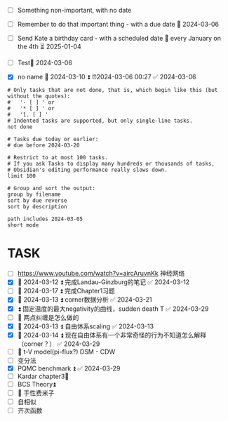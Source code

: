 - [ ] Something non-important, with no date
- [ ] Remember to do that important thing - with a due date 📅 2024-03-06
- [ ] Send Kate a birthday card - with a scheduled date 🔁 every January on the 4th ⏳ 2025-01-04
- [ ] Test📅 2024-03-06 
- [x] no name  📅 2024-03-10 ⏫ ⏰2024-03-06 00:27 ✅ 2024-03-06



```tasks
# Only tasks that are not done, that is, which begin like this (but without the quotes):
#   '- [ ] ' or
#   '* [ ] ' or
#   '1. [ ] '
# Indented tasks are supported, but only single-line tasks.
not done

# Tasks due today or earlier:
# due before 2024-03-20

# Restrict to at most 100 tasks.
# If you ask Tasks to display many hundreds or thousands of tasks,
# Obsidian's editing performance really slows down.
limit 100

# Group and sort the output:
group by filename
sort by due reverse
sort by description

path includes 2024-03-05
short mode
```

# TASK
- [ ] https://www.youtube.com/watch?v=aircAruvnKk 神经网络
- [x] 📅 2024-03-12 ⏫ 完成Landau-Ginzburg的笔记 ✅ 2024-03-12
- [ ] 📅 2024-03-17 ⏫ 完成Chapter1习题
- [x] 📅 2024-03-13 ⏫ corner数据分析 ✅ 2024-03-21
- [x] ⏫ 固定温度的最大negativity的曲线，sudden death T ✅ 2024-03-29
- [ ] 🔼 两点纠缠是怎么做的
- [x] 📅 2024-03-13 ⏫ 自由体系scaling ✅ 2024-03-13
- [x] 📅 2024-03-14 ⏫ 现在自由体系有一个非常奇怪的行为不知道怎么解释（corner？） ✅ 2024-03-29
- [ ] 🔼 t-V model(pi-flux?) DSM - CDW
- [ ] 变分法
- [x] PQMC benchmark ⏫ ✅ 2024-03-29
- [ ] Kardar chapter3🔼 
- [ ] BCS Theory⏫ 
- [ ] 🔼 手性费米子
- [ ] 自相似
- [ ] 齐次函数